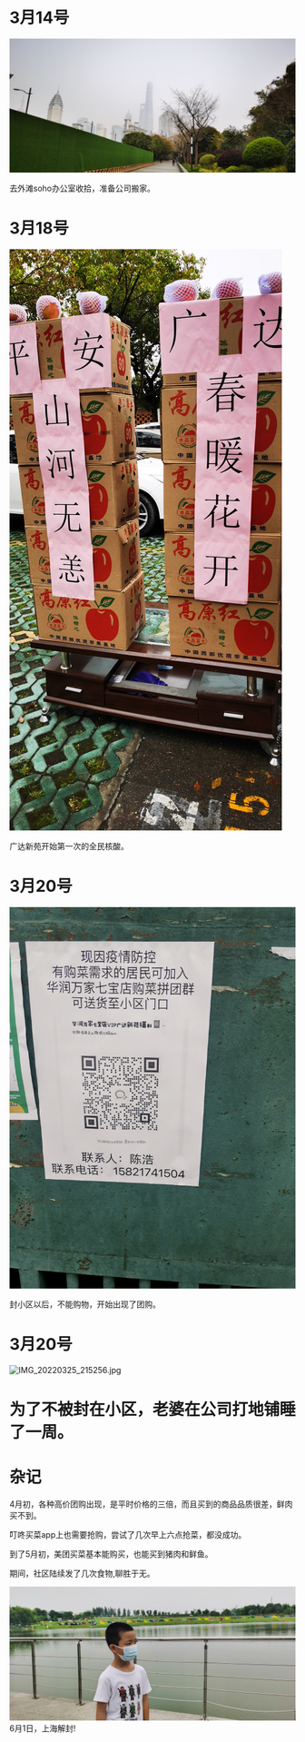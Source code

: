 
# 3月14号

![IMG_20220314_131036.jpg](/pics/2022/IMG_20220314_131036.jpg)


去外滩soho办公室收拾，准备公司搬家。


# 3月18号

![IMG_20220318_094406.jpg](/pics/2022/IMG_20220318_094406.jpg)

广达新苑开始第一次的全民核酸。

# 3月20号

![IMG_20220320_090355.jpg](/pics/2022/IMG_20220320_090355.jpg)


封小区以后，不能购物，开始出现了团购。

# 3月20号

![IMG_20220325_215256.jpg](/pics/2022/IMG_20220325_215256.jpg)

# 为了不被封在小区，老婆在公司打地铺睡了一周。

# 杂记

4月初，各种高价团购出现，是平时价格的三倍，而且买到的商品品质很差，鲜肉买不到。

叮咚买菜app上也需要抢购，尝试了几次早上六点抢菜，都没成功。

到了5月初，美团买菜基本能购买，也能买到猪肉和鲜鱼。

期间，社区陆续发了几次食物,聊胜于无。

![IMG_20220601_152007.jpg](/pics/20220601/IMG_20220601_152007.jpg)
6月1日，上海解封!
